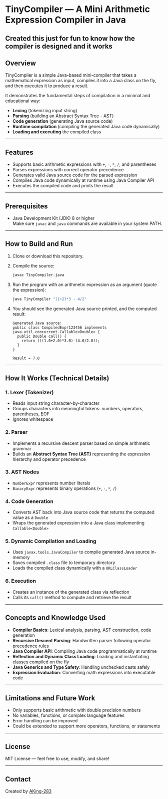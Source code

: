 # TinyCompiler — A Mini Arithmetic Expression Compiler in Java

## Created this just for fun to know how the compiler is designed and it works

## Overview

TinyCompiler is a simple Java-based mini-compiler that takes a mathematical expression as input, compiles it into a Java class on the fly, and then executes it to produce a result.

It demonstrates the fundamental steps of compilation in a minimal and educational way:

- **Lexing** (tokenizing input string)
- **Parsing** (building an Abstract Syntax Tree - AST)
- **Code generation** (generating Java source code)
- **Runtime compilation** (compiling the generated Java code dynamically)
- **Loading and executing** the compiled class

---

## Features

- Supports basic arithmetic expressions with `+`, `-`, `*`, `/`, and parentheses
- Parses expressions with correct operator precedence
- Generates valid Java source code for the parsed expression
- Compiles Java code dynamically at runtime using Java Compiler API
- Executes the compiled code and prints the result

---

## Prerequisites

- Java Development Kit (JDK) 8 or higher  
  Make sure `javac` and `java` commands are available in your system PATH. 

---

## How to Build and Run

1. Clone or download this repository.

2. Compile the source:
    ```bash
    javac TinyCompiler.java
    ```

3. Run the program with an arithmetic expression as an argument (quote the expression):
    ```bash
    java TinyCompiler "(1+2)*3 - 4/2"
    ```

4. You should see the generated Java source printed, and the computed result:
    ```
    Generated Java source:
    public class CompiledExpr123456 implements java.util.concurrent.Callable<Double> {
      public Double call() {
        return (((1.0+2.0)*3.0)-(4.0/2.0));
      }
    }

    Result = 7.0
    ```

---

## How It Works (Technical Details)

### 1. Lexer (Tokenizer)
- Reads input string character-by-character
- Groups characters into meaningful tokens: numbers, operators, parentheses, EOF
- Ignores whitespace

### 2. Parser
- Implements a recursive descent parser based on simple arithmetic grammar
- Builds an **Abstract Syntax Tree (AST)** representing the expression hierarchy and operator precedence

### 3. AST Nodes
- `NumberExpr` represents number literals
- `BinaryExpr` represents binary operations (`+`, `-`, `*`, `/`)

### 4. Code Generation
- Converts AST back into Java source code that returns the computed value as a `Double`
- Wraps the generated expression into a Java class implementing `Callable<Double>`

### 5. Dynamic Compilation and Loading
- Uses `javax.tools.JavaCompiler` to compile generated Java source in-memory
- Saves compiled `.class` file to temporary directory
- Loads the compiled class dynamically with a `URLClassLoader`

### 6. Execution
- Creates an instance of the generated class via reflection
- Calls its `call()` method to compute and retrieve the result

---

## Concepts and Knowledge Used

- **Compiler Basics**: Lexical analysis, parsing, AST construction, code generation  
- **Recursive Descent Parsing**: Handwritten parser following operator precedence rules  
- **Java Compiler API**: Compiling Java code programmatically at runtime  
- **Reflection and Dynamic Class Loading**: Loading and instantiating classes compiled on the fly  
- **Java Generics and Type Safety**: Handling unchecked casts safely  
- **Expression Evaluation**: Converting math expressions into executable code

---

## Limitations and Future Work

- Only supports basic arithmetic with double precision numbers  
- No variables, functions, or complex language features  
- Error handling can be improved  
- Could be extended to support more operators, functions, or statements  

---

## License

MIT License — feel free to use, modify, and share!

---

## Contact

Created by [AKing-283](https://github.com/AKing-283)


